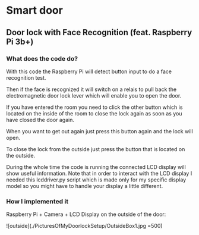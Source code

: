 # Smart door
## Door lock with Face Recognition (feat. Raspberry Pi 3b+)

### What does the code do?

With this code the Raspberry Pi will detect button input to do a face recognition test.

Then if the face is recognized it will switch on a relais to pull back the electromagnetic door lock lever which will enable you to open the door.

If you have entered the room you need to click the other button which is located on the inside of the room to close the lock again as soon as you have closed the door again.

When you want to get out again just press this button again and the lock will open.

To close the lock from the outside just press the button that is located on the outside.

During the whole time the code is running the connected LCD display will show useful information. Note that in order to interact with the LCD display I needed this lcddriver.py script which is made only for my specific display model so you might have to handle your display a little different.

### How I implemented it

Raspberry Pi + Camera + LCD Display on the outside of the door:

![outside](./PicturesOfMyDoorlockSetup/OutsideBox1.jpg =500)
